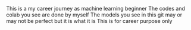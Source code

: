 This is a my career journey as machine learning beginner
The codes and colab you see are done by myself
The models you see in this git may or may not be perfect but it is what it is
This is for career purpose only
